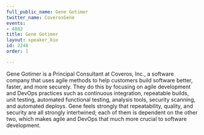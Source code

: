 ```yaml
---
full_public_name: Gene Gotimer
twitter_name: CoverosGene
events:
- 4882
title: Gene Gotimer
layout: speaker_bio
id: 2248
order: 1

---
```

Gene Gotimer is a Principal Consultant at Coveros, Inc., a software company that uses agile methods to help customers build software better, faster, and more securely. They do this by focusing on agile development and DevOps practices such as continuous integration, repeatable builds, unit testing, automated functional testing, analysis tools, security scanning, and automated deploys. Gene feels strongly that repeatability, quality, and security are all strongly intertwined; each of them is dependent on the other two, which makes agile and DevOps that much more crucial to software development.